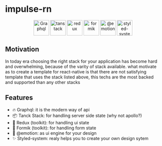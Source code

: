 # impulse-rn

<div align="center">
<span style={
    marginRight: "10px",
} align="center">
<img width='50px' src="https://uxwing.com/wp-content/themes/uxwing/download/brands-and-social-media/graphql-icon.png" alt="Graphql">
</span>
<span style={
    marginRight: "10px",
} align="center">
<img width='50px' src="https://react-query-v3.tanstack.com/_next/static/images/emblem-light-628080660fddb35787ff6c77e97ca43e.svg" alt="tanstack">
</span>
<span style={
    marginRight: "10px",
} align="center">
 <img width='50px' src="https://seeklogo.com/images/R/redux-logo-9CA6836C12-seeklogo.com.png" alt="redux">
</span>
<span style={
    marginRight: "10px",
} align="center">
 <img width='50px' src="https://user-images.githubusercontent.com/4060187/61057426-4e5a4600-a3c3-11e9-9114-630743e05814.png" alt="formik">
</span>
<span style={
    marginRight: "10px",
} align="center">
 <img width='50px' src="https://avatars.githubusercontent.com/u/31557565?s=280&v=4" alt="@emotion">
</span>
<span align="center">
 <img width='50px' src="https://styled-system.com/logo.png" alt="styled-system">
</span>
</div>

## Motivation

In today era choosing the right stack for your application has become hard and overwhelming, because of the varity of stack available.
what motivate as to create a template for react-native is that there are not satisfying template that uses the stack listed above, this techs are the most backed and supported than any other stacks

## Features

- 🔥 Graphql: it is the modern way of api
- 📦 Tanck Stack: for handling server side state (why not apollo?)
- 💄 Redux (toolkit): for handling ui state
- 📝 Formik (toolkit): for handling form state
- 🧹 @emotion: as ui engine for your design
- ✨ Styled-system: realy helps you to create your own design sytem
